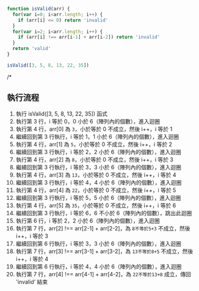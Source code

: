 ``` js
function isValid(arr) {
  for(var i=0; i<arr.length; i++) {
    if (arr[i] <= 0) return 'invalid'
  }
  for(var i=2; i<arr.length; i++) {
    if (arr[i] !== arr[i-1] + arr[i-2]) return 'invalid'
  }
  return 'valid'
}

isValid([3, 5, 8, 13, 22, 35])
```
/*
## 執行流程
1. 執行 isValid([3, 5, 8, 13, 22, 35]) 函式
2. 執行第 3 行，i 等於 0，0 小於 6（陣列內的個數），進入迴圈
3. 執行第 4 行，arr[0] 為 `3`，小於等於 0 不成立，然後 i++，i 等於 1
4. 繼續回到第 3 行執行，i 等於 1，1 小於 6（陣列內的個數），進入迴圈
5. 執行第 4 行，arr[1] 為 `5`，小於等於 0 不成立，然後 i++，i 等於 2
6. 繼續回到第 3 行執行，i 等於 2，2 小於 6（陣列內的個數），進入迴圈
7. 執行第 4 行，arr[2] 為 `8`，小於等於 0 不成立，然後 i++，i 等於 3
8. 繼續回到第 3 行執行，i 等於 3，3 小於 6（陣列內的個數），進入迴圈
9. 執行第 4 行，arr[3] 為 `13`，小於等於 0 不成立，然後 i++，i 等於 4
10. 繼續回到第 3 行執行，i 等於 4，4 小於 6（陣列內的個數），進入迴圈
11. 執行第 4 行，arr[4] 為 `22`，小於等於 0 不成立，然後 i++，i 等於 5
12. 繼續回到第 3 行執行，i 等於 5，5 小於 6（陣列內的個數），進入迴圈
13. 執行第 4 行，arr[5] 為 `35`，小於等於 0 不成立，然後 i++，i 等於 6
14. 繼續回到第 3 行執行，i 等於 6，6 不小於 6（陣列內的個數），跳出此迴圈
15. 執行第 6 行，i 等於 2，2 小於 6（陣列內的個數），進入迴圈
16. 執行第 7 行，arr[2] !== arr[2-1] + arr[2-2]，為 `8不等於5+3` 不成立，然後 i++，i 等於 3
17. 繼續回到第 6 行執行，i 等於 3，3 小於 6（陣列內的個數），進入迴圈
18. 執行第 7 行，arr[3] !== arr[3-1] + arr[3-2]，為 `13不等於8+5` 不成立，然後 i++，i 等於 4
19. 繼續回到第 6 行執行，i 等於 4，4 小於 6（陣列內的個數），進入迴圈
20. 執行第 7 行，arr[4] !== arr[4-1] + arr[4-2]，為 `22不等於13+8` 成立，傳回 'invalid' 結束